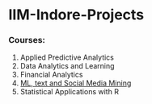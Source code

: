 # IIM-Indore-Projects

### Courses:
1. Applied Predictive Analytics
2. Data Analytics and Learning
3. Financial Analytics
4. [ML, text and Social Media Mining](https://colab.research.google.com/drive/1j-wwkNTRN891jVtt_4faZwbOCQ_FQQL3?usp=sharing)
5. Statistical Applications with R
